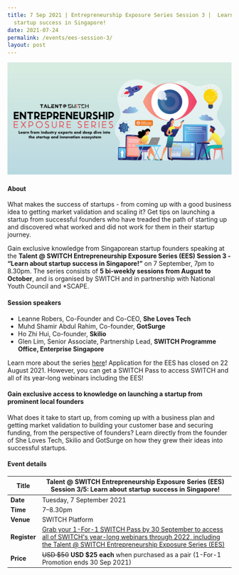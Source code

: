 ```yaml
---
title: 7 Sep 2021 | Entrepreneurship Exposure Series Session 3 |  Learn about
  startup success in Singapore!
date: 2021-07-24
permalink: /events/ees-session-3/
layout: post
---
```

![Alt text for image on Isomer site](/images/All%20social%20media%20posts%20revised_EDM%20header.png)

#### About

What makes the success of startups - from coming up with a good business idea to getting market validation and scaling it? Get tips on launching a startup from successful founders who have treaded the path of starting up and discovered what worked and did not work for them in their startup journey.

Gain exclusive knowledge from Singaporean startup founders speaking at the **Talent @ SWITCH Entrepreneurship Exposure Series (EES) Session 3 - “Learn about startup success in Singapore!”** on 7 September, 7pm to 8.30pm. The series consists of **5 bi-weekly sessions from August to October**, and is organised by SWITCH and in partnership with National Youth Council and *SCAPE. 

#### Session speakers

- Leanne Robers, Co-Founder and Co-CEO, **She Loves Tech**
- Muhd Shamir Abdul Rahim, Co-founder, **GotSurge**
- Ho Zhi Hui, Co-founder, **Skilio**
- Glen Lim, Senior Associate, Partnership Lead, **SWITCH Programme Office, Enterprise Singapore**

Learn more about the series [here](https://www.switchsg.org/talent/entrepreneurship-exposure-series/overview)! Application for the EES has closed on 22 August 2021. However, you can get a SWITCH Pass to access SWITCH and all of its year-long webinars including the EES!

#### Gain exclusive access to knowledge on launching a startup from prominent local founders

What does it take to start up, from coming up with a business plan and getting market validation to building your customer base and securing funding, from the perspective of founders? Learn directly from the founder of She Loves Tech, Skilio and GotSurge on how they grew their ideas into successful startups.

#### Event details

| **Title** | Talent @ SWITCH Entrepreneurship Exposure Series (EES) Session 3/5: Learn about startup success in Singapore!|
| -------- | -------- |
|**Date** | Tuesday, 7 September 2021 
| **Time**    | 7–8.30pm |
|**Venue** | SWITCH Platform 
| **Register** | [Grab your 1-For-1 SWITCH Pass by 30 September to access all of SWITCH's year-long webinars through 2022, including the Talent @ SWITCH Entrepreneurship Exposure Series (EES)](https://events.hubilo.com/switchsg/register) |
|**Price** | ~~USD $50~~ **USD $25 each** when purchased as a pair (1-For-1 Promotion ends 30 Sep 2021)